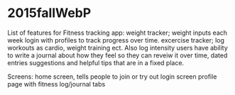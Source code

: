 # 2015fallWebP
List of features for Fitness tracking app:
weight tracker; weight inputs each week
login with profiles to track progress over time.
excercise tracker; log workouts as cardio, weight training ect.
Also log intensity
users have ability to write a journal about how they feel so they can reveiw it over time, dated entries
suggestions and helpful tips that are in a fixed place.

Screens:
home screen, tells people to join or try out
login screen
profile page with fitness log/journal tabs
